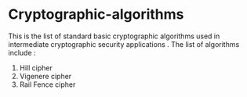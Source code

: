 # Cryptographic-algorithms

This is the list of standard basic cryptographic algorithms used in intermediate cryptographic security applications .
The list of algorithms include :
1. Hill cipher
2. Vigenere cipher
3. Rail Fence cipher
